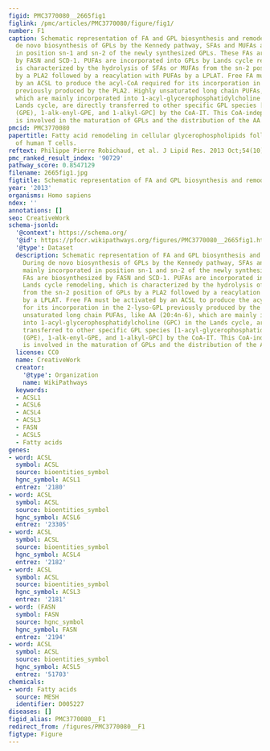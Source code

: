 ```yaml
---
figid: PMC3770080__2665fig1
figlink: /pmc/articles/PMC3770080/figure/fig1/
number: F1
caption: Schematic representation of FA and GPL biosynthesis and remodeling. During
  de novo biosynthesis of GPLs by the Kennedy pathway, SFAs and MUFAs are mainly incorporated
  in position sn-1 and sn-2 of the newly synthesized GPLs. These FAs are biosynthesized
  by FASN and SCD-1. PUFAs are incorporated into GPLs by Lands cycle remodeling, which
  is characterized by the hydrolysis of SFAs or MUFAs from the sn-2 position of GPLs
  by a PLA2 followed by a reacylation with PUFAs by a LPLAT. Free FA must be activated
  by an ACSL to produce the acyl-CoA required for its incorporation in the 2-lyso-GPL
  previously produced by the PLA2. Highly unsaturated long chain PUFAs, like AA (20:4n-6),
  which are mainly incorporated into 1-acyl-glycerophosphatidylcholine (GPC) in the
  Lands cycle, are directly transferred to other specific GPL species [1-acyl-glycerophosphatidylethanolamine
  (GPE), 1-alk-enyl-GPE, and 1-alkyl-GPC] by the CoA-IT. This CoA-independent remodeling
  is involved in the maturation of GPLs and the distribution of the AA in GPLs.
pmcid: PMC3770080
papertitle: Fatty acid remodeling in cellular glycerophospholipids following the activation
  of human T cells.
reftext: Philippe Pierre Robichaud, et al. J Lipid Res. 2013 Oct;54(10):2665-2677.
pmc_ranked_result_index: '90729'
pathway_score: 0.8547129
filename: 2665fig1.jpg
figtitle: Schematic representation of FA and GPL biosynthesis and remodeling
year: '2013'
organisms: Homo sapiens
ndex: ''
annotations: []
seo: CreativeWork
schema-jsonld:
  '@context': https://schema.org/
  '@id': https://pfocr.wikipathways.org/figures/PMC3770080__2665fig1.html
  '@type': Dataset
  description: Schematic representation of FA and GPL biosynthesis and remodeling.
    During de novo biosynthesis of GPLs by the Kennedy pathway, SFAs and MUFAs are
    mainly incorporated in position sn-1 and sn-2 of the newly synthesized GPLs. These
    FAs are biosynthesized by FASN and SCD-1. PUFAs are incorporated into GPLs by
    Lands cycle remodeling, which is characterized by the hydrolysis of SFAs or MUFAs
    from the sn-2 position of GPLs by a PLA2 followed by a reacylation with PUFAs
    by a LPLAT. Free FA must be activated by an ACSL to produce the acyl-CoA required
    for its incorporation in the 2-lyso-GPL previously produced by the PLA2. Highly
    unsaturated long chain PUFAs, like AA (20:4n-6), which are mainly incorporated
    into 1-acyl-glycerophosphatidylcholine (GPC) in the Lands cycle, are directly
    transferred to other specific GPL species [1-acyl-glycerophosphatidylethanolamine
    (GPE), 1-alk-enyl-GPE, and 1-alkyl-GPC] by the CoA-IT. This CoA-independent remodeling
    is involved in the maturation of GPLs and the distribution of the AA in GPLs.
  license: CC0
  name: CreativeWork
  creator:
    '@type': Organization
    name: WikiPathways
  keywords:
  - ACSL1
  - ACSL6
  - ACSL4
  - ACSL3
  - FASN
  - ACSL5
  - Fatty acids
genes:
- word: ACSL
  symbol: ACSL
  source: bioentities_symbol
  hgnc_symbol: ACSL1
  entrez: '2180'
- word: ACSL
  symbol: ACSL
  source: bioentities_symbol
  hgnc_symbol: ACSL6
  entrez: '23305'
- word: ACSL
  symbol: ACSL
  source: bioentities_symbol
  hgnc_symbol: ACSL4
  entrez: '2182'
- word: ACSL
  symbol: ACSL
  source: bioentities_symbol
  hgnc_symbol: ACSL3
  entrez: '2181'
- word: (FASN
  symbol: FASN
  source: hgnc_symbol
  hgnc_symbol: FASN
  entrez: '2194'
- word: ACSL
  symbol: ACSL
  source: bioentities_symbol
  hgnc_symbol: ACSL5
  entrez: '51703'
chemicals:
- word: Fatty acids
  source: MESH
  identifier: D005227
diseases: []
figid_alias: PMC3770080__F1
redirect_from: /figures/PMC3770080__F1
figtype: Figure
---
```

